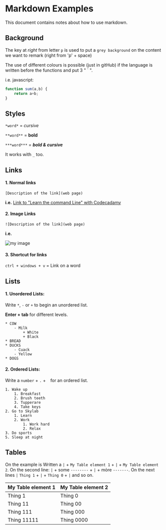 # Markdown Examples

This document contains notes about how to use markdown.


## Background 

The key at _right_ from letter `p` is used to put a `grey background` on the content we want to remark (right from 'p' + space)

The use of different colours is possible (just in gitHub) if the language is written before the functions and put 3 " ` ".

i.e. javascript:

```javascript 
function sum(a,b) {
    return a+b;
}
```


## Styles

`*word*` = *cursive*

`**word**` = **bold**

`***word***` = ***bold & cursive***

It works with `_` too.


## Links

#### 1. Normal links

`[Description of the link](web page)`

**i.e.** [Link to "Learn the command Line" with Codecadamy](https://www.codecademy.com/learn/learn-the-command-line)

#### 2. Image Links

`![Description of the link](web page)`

**i.e.**

 ![my image](http://jsequeiros.com/sites/default/files/imagen-cachorro-comprimir.jpg?1399003306)

#### 3. Shortcut for links

`ctrl + windows + v` = Link on a word


## Lists

#### 1. Unordered Lists:

Write `*`, `-` or `+` to begin an unordered list. 

**Enter + tab** for different levels.

```
* COW
    - Milk
        + White
        + Black
* BREAD
* DUCKS
    - Cuack
    - Yellow
* DOGS
```

#### 2. Ordered Lists:

Write a `number` + `.` + ` ` for an ordered list.

```
1. Wake up
    1. Breakfast
    2. Brush teeth
    3. Tupperare
    4. Take keys
2. Go to Skylab
    1. Learn
    2. Work
        1. Work hard
        2. Relax
3. Do sports
5. Sleep at night
```


## Tables

On the example is Written a `|` + `My Table element 1` + `|` + `My Table element 2`. On the second line: `|` + some `--------` + `|` + mòre `-------`. On the next lines `|` `Thing 1` + `|` + `Thing 0` + `|` and so on.

| My Table element 1 | My Table element 2 |
|--------------------|--------------------|
| Thing 1            | Thing 0            |
| Thing 11           | Thing 00           |
| Thing 111          | Thing 000          |
| Thing 11111        | Thing 0000         |